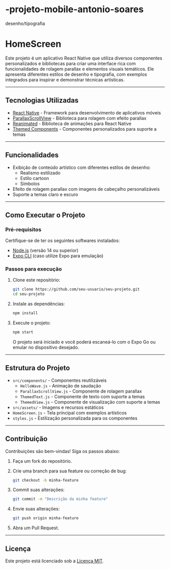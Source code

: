 # -projeto-mobile-antonio-soares
desenho/tipografia
# HomeScreen

Este projeto é um aplicativo React Native que utiliza diversos componentes personalizados e bibliotecas para criar uma interface rica com funcionalidades de rolagem parallax e elementos visuais temáticos. Ele apresenta diferentes estilos de desenho e tipografia, com exemplos integrados para inspirar e demonstrar técnicas artísticas.

---

## Tecnologias Utilizadas

- [React Native](https://reactnative.dev/) - Framework para desenvolvimento de aplicativos móveis
- [ParallaxScrollView](https://github.com/i6mi6/react-native-parallax-scroll-view) - Biblioteca para rolagem com efeito parallax
- [Reanimated](https://docs.swmansion.com/react-native-reanimated/) - Biblioteca de animações para React Native
- [Themed Components](https://github.com/your-org/themed-components) - Componentes personalizados para suporte a temas

---

## Funcionalidades

- Exibição de conteúdo artístico com diferentes estilos de desenho:
  - Realismo estilizado
  - Estilo cartoon
  - Símbolos
- Efeito de rolagem parallax com imagens de cabeçalho personalizáveis
- Suporte a temas claro e escuro

---

## Como Executar o Projeto

### Pré-requisitos

Certifique-se de ter os seguintes softwares instalados:

- [Node.js](https://nodejs.org/) (versão 14 ou superior)
- [Expo CLI](https://expo.dev/) (caso utilize Expo para emulação)

### Passos para execução

1. Clone este repositório:

   ```bash
   git clone https://github.com/seu-usuario/seu-projeto.git
   cd seu-projeto
   ```

2. Instale as dependências:

   ```bash
   npm install
   ```

3. Execute o projeto:

   ```bash
   npm start
   ```

   O projeto será iniciado e você poderá escaneá-lo com o Expo Go ou emular no dispositivo desejado.

---

## Estrutura do Projeto

- `src/components/` - Componentes reutilizáveis
  - `HelloWave.js` - Animação de saudação
  - `ParallaxScrollView.js` - Componente de rolagem parallax
  - `ThemedText.js` - Componente de texto com suporte a temas
  - `ThemedView.js` - Componente de visualização com suporte a temas
- `src/assets/` - Imagens e recursos estáticos
- `HomeScreen.js` - Tela principal com exemplos artísticos
- `styles.js` - Estilização personalizada para os componentes

---

## Contribuição

Contribuições são bem-vindas! Siga os passos abaixo:

1. Faça um fork do repositório.
2. Crie uma branch para sua feature ou correção de bug:

   ```bash
   git checkout -b minha-feature
   ```

3. Commit suas alterações:

   ```bash
   git commit -m "Descrição da minha feature"
   ```

4. Envie suas alterações:

   ```bash
   git push origin minha-feature
   ```

5. Abra um Pull Request.

---

## Licença

Este projeto está licenciado sob a [Licença MIT](LICENSE).

